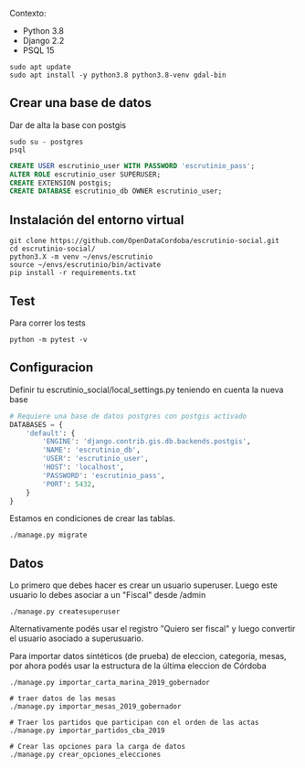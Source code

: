 Contexto:
 - Python 3.8
 - Django 2.2
 - PSQL 15

```
sudo apt update
sudo apt install -y python3.8 python3.8-venv gdal-bin
```

## Crear una base de datos
Dar de alta la base con postgis
```
sudo su - postgres
psql
```

``` sql
CREATE USER escrutinio_user WITH PASSWORD 'escrutinio_pass';
ALTER ROLE escrutinio_user SUPERUSER;
CREATE EXTENSION postgis;
CREATE DATABASE escrutinio_db OWNER escrutinio_user;
```

## Instalación del entorno virtual

```
git clone https://github.com/OpenDataCordoba/escrutinio-social.git
cd escrutinio-social/
python3.X -m venv ~/envs/escrutinio
source ~/envs/escrutinio/bin/activate
pip install -r requirements.txt
```

## Test
Para correr los tests

```
python -m pytest -v
```

## Configuracion

Definir tu escrutinio_social/local_settings.py teniendo en cuenta la nueva base

```py
# Requiere una base de datos postgres con postgis activado
DATABASES = {
    'default': {
        'ENGINE': 'django.contrib.gis.db.backends.postgis',
        'NAME': 'escrutinio_db',
        'USER': 'escrutinio_user',
        'HOST': 'localhost',
        'PASSWORD': 'escrutinio_pass',
        'PORT': 5432,
    }
}
```

Estamos en condiciones de crear las tablas.


```
./manage.py migrate
```


## Datos

Lo primero que debes hacer es crear un usuario superuser. Luego este usuario lo debes asociar
a un "Fiscal" desde /admin


```
./manage.py createsuperuser
```

Alternativamente podés usar el registro "Quiero ser fiscal" y luego convertir el usuario asociado a superusuario.



Para importar datos sintéticos (de prueba) de eleccion, categoría, mesas, por ahora podés usar la estructura de la última eleccion de Córdoba

```
./manage.py importar_carta_marina_2019_gobernador

# traer datos de las mesas
./manage.py importar_mesas_2019_gobernador

# Traer los partidos que participan con el orden de las actas
./manage.py importar_partidos_cba_2019

# Crear las opciones para la carga de datos
./manage.py crear_opciones_elecciones
```